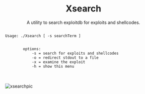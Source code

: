 <h1 align="center">Xsearch</h1>
<p align="center">A utility to search exploitdb for exploits and shellcodes.</p>
<code>      
Usage: ./Xsearch [ -s searchTerm ]<br/><br/>
        options:
            -s = search for exploits and shellcodes
            -o = redirect stdout to a file
            -x = examine the exploit
            -h = show this menu
</code><br/><br/>


![xsearchpic](https://user-images.githubusercontent.com/59718043/148460508-d0774479-d7ef-4faa-b952-cec6cf29c2d8.JPG)
